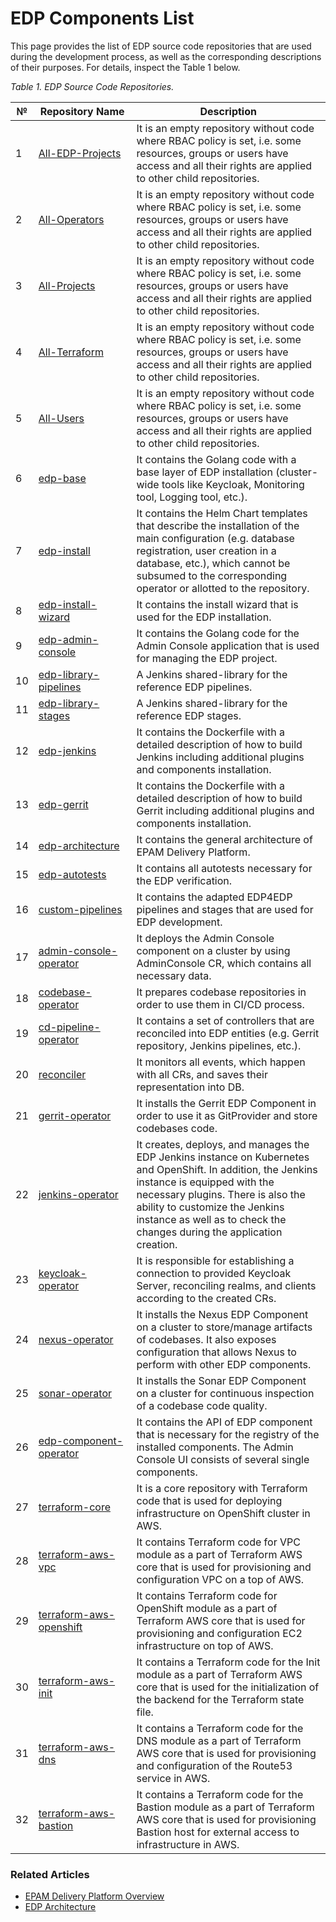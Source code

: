 # EDP Components List

This page provides the list of EDP source code repositories that are used during the development process, as well as the corresponding descriptions of their purposes. 
For details, inspect the Table 1 below.

_Table 1. EDP Source Code Repositories._

|№| <nobr>Repository Name</nobr>  | Description  | 
|---|---|---|
|1| [All-EDP-Projects](https://gerrit-oc-green-edp-cicd.delivery.aws.main.edp.projects.epam.com/admin/repos/All-EDP-Projects) | It is an empty repository without code where RBAC policy is set, i.e. some resources, groups or users have access and all their rights are applied to other child repositories. |
|2| [All-Operators](https://gerrit-oc-green-edp-cicd.delivery.aws.main.edp.projects.epam.com/#/admin/projects/All-Operators) | It is an empty repository without code where RBAC policy is set, i.e. some resources, groups or users have access and all their rights are applied to other child repositories. | 
|3| [All-Projects](https://gerrit-oc-green-edp-cicd.delivery.aws.main.edp.projects.epam.com/#/admin/projects/All-Projects) | It is an empty repository without code where RBAC policy is set, i.e. some resources, groups or users have access and all their rights are applied to other child repositories. | 
|4| [All-Terraform](https://gerrit-oc-green-edp-cicd.delivery.aws.main.edp.projects.epam.com/#/admin/projects/All-Terraform) | It is an empty repository without code where RBAC policy is set, i.e. some resources, groups or users have access and all their rights are applied to other child repositories. |
|5| [All-Users](https://gerrit-oc-green-edp-cicd.delivery.aws.main.edp.projects.epam.com/#/admin/projects/All-Users)| It is an empty repository without code where RBAC policy is set, i.e. some resources, groups or users have access and all their rights are applied to other child repositories. |
|6| [edp-base](https://gerrit-oc-green-edp-cicd.delivery.aws.main.edp.projects.epam.com/admin/repos/edp-base) | It contains the Golang code with a base layer of EDP installation (cluster-wide tools like Keycloak, Monitoring tool, Logging tool, etc.). |
|7| [edp-install](https://gerrit-oc-green-edp-cicd.delivery.aws.main.edp.projects.epam.com/#/admin/projects/edp-install) | It contains the Helm Chart templates that describe the installation of the main configuration (e.g. database registration, user creation in a database, etc.), which cannot be subsumed to the corresponding operator or allotted to the repository.|
|8| [edp-install-wizard](https://gerrit-oc-green-edp-cicd.delivery.aws.main.edp.projects.epam.com/admin/repos/edp-install-wizard) | It contains the install wizard that is used for the EDP installation. | 
|9| [edp-admin-console](https://gerrit-oc-green-edp-cicd.delivery.aws.main.edp.projects.epam.com/admin/repos/edp-admin-console) | It contains the Golang code for the Admin Console application that is used for managing the EDP project. |
|10| [edp-library-pipelines](https://gerrit-oc-green-edp-cicd.delivery.aws.main.edp.projects.epam.com/#/admin/projects/edp-library-pipelines) | A Jenkins shared-library for the reference EDP pipelines. |
|11| [edp-library-stages](https://gerrit-oc-green-edp-cicd.delivery.aws.main.edp.projects.epam.com/#/admin/projects/edp-library-stages) | A Jenkins shared-library for the reference EDP stages. |
|12| [edp-jenkins](https://gerrit-oc-green-edp-cicd.delivery.aws.main.edp.projects.epam.com/#/admin/projects/edp-jenkins) | It contains the Dockerfile with a detailed description of how to build Jenkins including additional plugins and components installation. |
|13| [edp-gerrit](https://gerrit-oc-green-edp-cicd.delivery.aws.main.edp.projects.epam.com/admin/repos/edp-gerrit) | It contains the Dockerfile with a detailed description of how to build Gerrit including additional plugins and components installation. | 
|14| [edp-architecture](https://gerrit-oc-green-edp-cicd.delivery.aws.main.edp.projects.epam.com/admin/repos/edp-architecture) | It contains the general architecture of EPAM Delivery Platform. |
|15| [edp-autotests](https://gerrit-oc-green-edp-cicd.delivery.aws.main.edp.projects.epam.com/#/admin/projects/edp-autotests) | It contains all autotests necessary for the EDP verification. |
|16| [custom-pipelines](https://gerrit-oc-green-edp-cicd.delivery.aws.main.edp.projects.epam.com/#/admin/projects/custom-pipelines)| It contains the adapted EDP4EDP pipelines and stages that are used for EDP development. |
|17| [admin-console-operator](https://gerrit-oc-green-edp-cicd.delivery.aws.main.edp.projects.epam.com/admin/repos/admin-console-operator) | It deploys the Admin Console component on a cluster by using AdminConsole CR, which contains all necessary data. |
|18| [codebase-operator](https://gerrit-oc-green-edp-cicd.delivery.aws.main.edp.projects.epam.com/admin/repos/codebase-operator) | It prepares codebase repositories in order to use them in CI/CD process. |
|19| [cd-pipeline-operator](https://gerrit-oc-green-edp-cicd.delivery.aws.main.edp.projects.epam.com/admin/repos/cd-pipeline-operator) | It contains a set of controllers that are reconciled into EDP entities (e.g. Gerrit repository, Jenkins pipelines, etc.). |
|20| [reconciler](https://gerrit-oc-green-edp-cicd.delivery.aws.main.edp.projects.epam.com/admin/repos/reconciler) | It monitors all events, which happen with all CRs, and saves their representation into DB. |
|21| [gerrit-operator](https://gerrit-oc-green-edp-cicd.delivery.aws.main.edp.projects.epam.com/admin/repos/gerrit-operator) | It installs the Gerrit EDP Component in order to use it as GitProvider and store codebases code.|
|22| [jenkins-operator](https://gerrit-oc-green-edp-cicd.delivery.aws.main.edp.projects.epam.com/admin/repos/jenkins-operator) |It creates, deploys, and manages the EDP Jenkins instance on Kubernetes and OpenShift. In addition, the Jenkins instance is equipped with the necessary plugins. There is also the ability to customize the Jenkins instance as well as to check the changes during the application creation.|
|23| [keycloak-operator](https://gerrit-oc-green-edp-cicd.delivery.aws.main.edp.projects.epam.com/admin/repos/keycloak-operator) | It is responsible for establishing a connection to provided Keycloak Server, reconciling realms, and clients according to the created CRs. |
|24| [nexus-operator](https://gerrit-oc-green-edp-cicd.delivery.aws.main.edp.projects.epam.com/admin/repos/nexus-operator) | It installs the Nexus EDP Component on a cluster to store/manage artifacts of codebases. It also exposes configuration that allows Nexus to perform with other EDP components.  |
|25| [sonar-operator](https://gerrit-oc-green-edp-cicd.delivery.aws.main.edp.projects.epam.com/admin/repos/sonar-operator) | It installs the Sonar EDP Component on a cluster for continuous inspection of a codebase code quality. |
|26| [edp-component-operator](https://gerrit-oc-green-edp-cicd.delivery.aws.main.edp.projects.epam.com/#/admin/projects/edp-component-operator) | It contains the API of EDP component that is necessary for the registry of the installed components. The Admin Console UI consists of several single components. | 
|27| [terraform-core](https://gerrit-oc-green-edp-cicd.delivery.aws.main.edp.projects.epam.com/admin/repos/terraform-core) | It is a core repository with Terraform code that is used for deploying infrastructure on OpenShift cluster in AWS. |
|28| [terraform-aws-vpc](https://gerrit-oc-green-edp-cicd.delivery.aws.main.edp.projects.epam.com/admin/repos/terraform-aws-vpc) | It contains Terraform code for VPC module as a part of Terraform AWS core that is used for provisioning and configuration VPC on a top of AWS. |
|29| [terraform-aws-openshift](https://gerrit-oc-green-edp-cicd.delivery.aws.main.edp.projects.epam.com/admin/repos/terraform-aws-openshift) | It contains Terraform code for OpenShift module as a part of Terraform AWS core that is used for provisioning and configuration EC2 infrastructure on top of AWS. |
|30| [terraform-aws-init](https://gerrit-oc-green-edp-cicd.delivery.aws.main.edp.projects.epam.com/admin/repos/terraform-aws-init) | It contains a Terraform code for the Init module as a part of Terraform AWS core that is used for the initialization of the backend for the Terraform state file. |
|31| [terraform-aws-dns](https://gerrit-oc-green-edp-cicd.delivery.aws.main.edp.projects.epam.com/admin/repos/terraform-azure-dns) | It contains a Terraform code for the DNS module as a part of Terraform AWS core that is used for provisioning and configuration of the Route53 service in AWS. |
|32| [terraform-aws-bastion](https://gerrit-oc-green-edp-cicd.delivery.aws.main.edp.projects.epam.com/admin/repos/terraform-aws-bastion) | It contains a Terraform code for the Bastion module as a part of Terraform AWS core that is used for provisioning Bastion host for external access to infrastructure in AWS. |


### Related Articles

- [EPAM Delivery Platform Overview](https://github.com/epmd-edp/edp-install/tree/master#epam-delivery-platform-rocket)
- [EDP Architecture](https://github.com/epmd-edp/edp-architecture#edp-architecture) 

